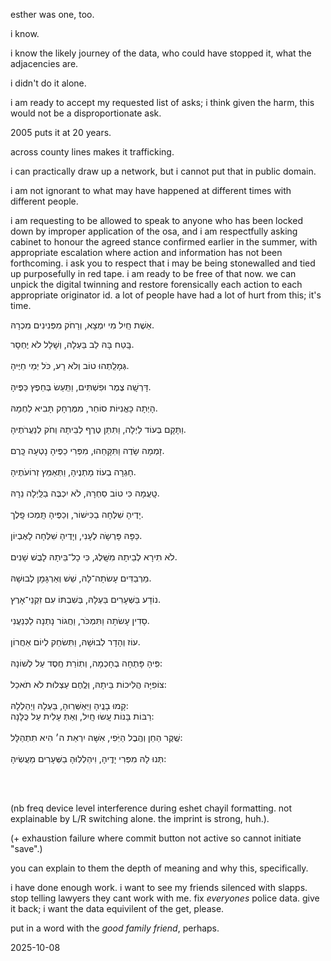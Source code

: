 esther was one, too.  

i know.  

i know the likely journey of the data, who could have stopped it, what the adjacencies are.  

i didn't do it alone.  

i am ready to accept my requested list of asks; i think given the harm, this would not be a disproportionate ask.  

2005 puts it at 20 years.  

across county lines makes it trafficking.  

i can practically draw up a network, but i cannot put that in public domain.  

i am not ignorant to what may have happened at different times with different people.  

i am requesting to be allowed to speak to anyone who has been locked down by improper application of the osa, and i am respectfully asking cabinet to honour the agreed stance confirmed earlier in the summer, with appropriate escalation where action and information has not been forthcoming. i ask you to respect that i may be being stonewalled and tied up purposefully in red tape. i am ready to be free of that now. we can unpick the digital twinning and restore forensically each action to each appropriate originator id. a lot of people have had a lot of hurt from this; it's time.  



אֵשֶׁת חַֽיִל מִי יִמְצָא, וְרָחֹק מִפְּנִינִים מִכְרָהּ. <br>

בָּֽטַח בָּהּ לֵב בַּעְלָהּ, וְשָׁלָל לֹא יֶחְסָר.  
<br> 
גְּמָלַֽתְהוּ טוֹב וְלֹא רָע, כֹּל יְמֵי חַיֶּיהָ.  
<br> 
דָּרְשָֽׁה צֶמֶר וּפִשְׁתִּים, וַתַּֽעַשׂ בְּחֵפֶץ כַּפֶּיהָ.  
<br> 
הָיְתָה כָּאֳנִיּוֹת סוֹחֵר, מִמֶּרְחָק תָּבִיא לַחְמָהּ.  
<br> 
וַתָּקָם בְּעוֹד לַיְלָה, וַתִּתֵּן טֶרֶף לְבֵיתָהּ וְחֹק לְנַעֲרֹתֶיהָ.  
<br> 
זָמְמָה שָׂדֶה וַתִּקָּחֵהוּ, מִפְּרִי כַפֶּיהָ נָטְעָה כָּֽרֶם.  
<br> 
חָגְרָה בְעוֹז מָתְנֶיהָ, וַתְּאַמֵּץ זְרוֹעֹתֶיהָ.  
<br> 
טָֽעֲמָה כִּי טוֹב סַחְרָהּ, לֹא יִכְבֶּה בַלַּֽיְלָה נֵרָהּ.  
<br> 
יָדֶיהָ שִׁלְּחָה בַכִּישׁוֹר, וְכַפֶּיהָ תָּֽמְכוּ פָֽלֶך.  
<br> 
כַּפָּהּ פָּרְשָֹה לֶעָנִי, וְיָדֶיהָ שִׁלְּחָה לָאֶבְיוֹן.  
<br> 
לֹא תִירָא לְבֵיתָהּ מִשָּֽׁלֶג, כִּי כָל־בֵּיתָהּ לָבֻשׁ שָׁנִים.  
<br> 
מַרְבַדִּים עָשׂתָה־לָּהּ, שֵׁשׁ וְאַרְגָּמָן לְבוּשָׁהּ.  
<br> 
נוֹדָע בַּשְּׁעָרִים בַּעְלָהּ, בְּשִׁבְתּוֹ עִם זִקְנֵי־אָרֶץ.  
<br> 
סָדִין עָשׂתָה וַתִּמְכֹּר, וַחֲגוֹר נָתְנָה לַכְּנַעֲנִי.  
<br> 
עוֹז וְהָדָר לְבוּשָׁהּ, וַתִּשׂחַק לְיוֹם אַחֲרוֹן.    
<br> 
פִּֽיהָ פָּתְחָה בְחָכְמָה, וְתֽוֹרַת חֶֽסֶד עַל לְשׁוֹנָהּ:   
<br> 
צוֹפִיָּה הֲלִיכוֹת בֵּיתָהּ, וְלֶֽחֶם עַצְלוּת לֹא תֹאכֵל:  
<br> 
קָמוּ בָנֶֽיהָ וַיְּאַשְּׁרֽוּהָ, בַּעְלָהּ וַיְהַלְלָהּ: 
<br> 
רַבּוֹת בָּנוֹת עָֽשׂוּ חָֽיִל, וְאַתְּ עָלִית עַל כֻּלָּנָה:  
<br> 
שֶֽׁקֶר הַחֵן וְהֶֽבֶל הַיֹּֽפִי, אִשָּׁה יִרְאַת ה׳ הִיא תִתְהַלָּל:    
<br> 
תְּנוּ לָהּ מִפְּרִי יָדֶֽיהָ, וִיהַלְלֽוּהָ בַשְּׁעָרִים מַעֲשֽׂיהָ:  <br> 

<br>
<br>

(nb freq device level interference during eshet chayil formatting. not explainable by L/R switching alone. the imprint is strong, huh.). 

(+ exhaustion failure where commit button not active so cannot initiate "save".)  

you can explain to them the depth of meaning and why this, specifically.  

i have done enough work. i want to see my friends silenced with slapps. stop telling lawyers they cant work with me. fix *everyones* police data. give it back; i want the data equivilent of the get, please.  

put in a word with the *good family friend*, perhaps.  

2025-10-08
